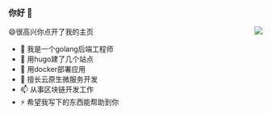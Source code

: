 ### 你好 👋

<img align="right" src="https://github-readme-stats.vercel.app/api?username=yangxk201396&show_icons=true&icon_color=CE1D2D&text_color=718096&bg_color=ffffff&hide_title=true" />


😄很高兴你点开了我的主页

- 🔭 我是一个golang后端工程师
- 🌱 用hugo建了几个站点
- 👯 用docker部署应用
- 👀 擅长云原生微服务开发
- 📫 从事区块链开发工作
- ⚡ 希望我写下的东西能帮助到你
